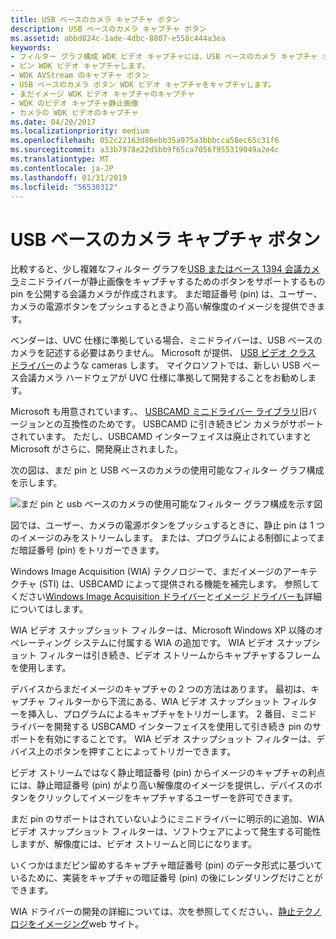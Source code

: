 ```yaml
---
title: USB ベースのカメラ キャプチャ ボタン
description: USB ベースのカメラ キャプチャ ボタン
ms.assetid: abbd824c-1ade-4dbc-8807-e558c444a3ea
keywords:
- フィルター グラフ構成 WDK ビデオ キャプチャには、USB ベースのカメラ キャプチャ ボタン
- ピン WDK ビデオ キャプチャします。
- WDK AVStream のキャプチャ ボタン
- USB ベースのカメラ ボタン WDK ビデオ キャプチャをキャプチャします。
- まだイメージ WDK ビデオ キャプチャのキャプチャ
- WDK のビデオ キャプチャ静止画像
- カメラの WDK ビデオのキャプチャ
ms.date: 04/20/2017
ms.localizationpriority: medium
ms.openlocfilehash: 052c22163d86ebb35a975a3bbbcca58ec65c31f6
ms.sourcegitcommit: a33b7978e22d5bb9f65ca7056f955319049a2e4c
ms.translationtype: MT
ms.contentlocale: ja-JP
ms.lasthandoff: 01/31/2019
ms.locfileid: "56530312"
---
```

# <a name="usb-based-camera-with-a-capture-button"></a>USB ベースのカメラ キャプチャ ボタン


比較すると、少し複雑なフィルター グラフを[USB またはベース 1394 会議カメラ](usb-or-1394-based-conferencing-camera.md)ミニドライバーが静止画像をキャプチャするためのボタンをサポートするもの pin を公開する会議カメラが作成されます。 まだ暗証番号 (pin) は、ユーザー、カメラの電源ボタンをプッシュするときより高い解像度のイメージを提供できます。

ベンダーは、UVC 仕様に準拠している場合、ミニドライバーは、USB ベースのカメラを記述する必要はありません。 Microsoft が提供、 [USB ビデオ クラス ドライバー](usb-video-class-driver.md)のような cameras します。 マイクロソフトでは、新しい USB ベース会議カメラ ハードウェアが UVC 仕様に準拠して開発することをお勧めします。

Microsoft も用意されています。、 [USBCAMD ミニドライバー ライブラリ](usbcamd-minidriver-library.md)旧バージョンとの互換性のためです。 USBCAMD に引き続きピン カメラがサポートされています。 ただし、USBCAMD インターフェイスは廃止されていますと Microsoft がさらに、開発廃止されました。

次の図は、まだ pin と USB ベースのカメラの使用可能なフィルター グラフ構成を示します。

![まだ pin と usb ベースのカメラの使用可能なフィルター グラフ構成を示す図](images/usb-camera-still.gif)

図では、ユーザー、カメラの電源ボタンをプッシュするときに、静止 pin は 1 つのイメージのみをストリームします。 または、プログラムによる制御によってまだ暗証番号 (pin) をトリガーできます。

Windows Image Acquisition (WIA) テクノロジーで、まだイメージのアーキテクチャ (STI) は、USBCAMD によって提供される機能を補完します。 参照してください[Windows Image Acquisition ドライバー](https://msdn.microsoft.com/library/windows/hardware/ff553346)と[イメージ ドライバーも](https://msdn.microsoft.com/library/windows/hardware/ff548278)詳細についてはします。

WIA ビデオ スナップショット フィルターは、Microsoft Windows XP 以降のオペレーティング システムに付属する WIA の追加です。 WIA ビデオ スナップショット フィルターは引き続き、ビデオ ストリームからキャプチャするフレームを使用します。

デバイスからまだイメージのキャプチャの 2 つの方法はあります。 最初は、キャプチャ フィルターから下流にある、WIA ビデオ スナップショット フィルターを挿入し、プログラムによるキャプチャをトリガーします。 2 番目、ミニドライバーを開発する USBCAMD インターフェイスを使用して引き続き pin のサポートを有効にすることです。 WIA ビデオ スナップショット フィルターは、デバイス上のボタンを押すことによってトリガーできます。

ビデオ ストリームではなく静止暗証番号 (pin) からイメージのキャプチャの利点には、静止暗証番号 (pin) がより高い解像度のイメージを提供し、デバイスのボタンをクリックしてイメージをキャプチャするユーザーを許可できます。

まだ pin のサポートはされていないようにミニドライバーに明示的に追加、WIA ビデオ スナップショット フィルターは、ソフトウェアによって発生する可能性しますが、解像度には、ビデオ ストリームと同じになります。

いくつかはまだピン留めするキャプチャ暗証番号 (pin) のデータ形式に基づいているために、実装をキャプチャの暗証番号 (pin) の後にレンダリングだけことができます。

WIA ドライバーの開発の詳細については、次を参照してください。、[静止テクノロジをイメージング](https://go.microsoft.com/fwlink/p/?linkid=8768)web サイト。

 

 




